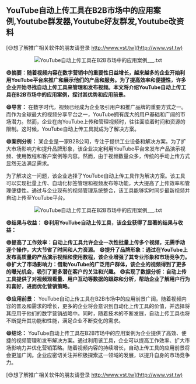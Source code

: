 ## **YouTube自动上传工具在B2B市场中的应用案例,Youtube群发器,Youtube好友群发,Youtube改资料**

[😍想了解推广相关软件的朋友请登录 http://www.vst.tw](http://www.vst.tw)

 <center><img src="https://vst.tw/MP4/tuiguang/png/3.png" alt="YouTube自动上传工具在B2B市场中的应用案例___.txt"></center>

**😄摘要：随着视频内容在数字营销中的重要性日益增长，越来越多的企业开始利用YouTube平台来推广和展示他们的产品和服务。为了提高效率和便捷性，许多企业开始寻找自动上传工具来管理和发布视频。本文将介绍YouTube自动上传工具在B2B市场中的应用案例，探讨其优势和应用前景。**

**😄导言：**
在数字时代，视频已经成为企业吸引用户和推广品牌的重要方式之一。而作为全球最大的视频分享平台之一，YouTube拥有庞大的用户基础和广阔的市场潜力。然而，企业在向YouTube上传和管理视频时，往往面临着时间和资源的限制。这时候，YouTube自动上传工具就成为了解决方案。

**😄案例分析：**
某企业是一家B2B公司，专注于提供工业设备和解决方案。为了扩大市场影响力和提升品牌形象，该企业决定利用YouTube平台来发布产品演示视频、使用教程和客户案例等内容。然而，由于视频数量众多，传统的手动上传方式显然无法满足需求。

为了解决这一问题，该企业选择了YouTube自动上传工具作为解决方案。该工具可以实现批量上传、自动化标签管理和视频发布等功能，大大提高了上传效率和管理便捷性。通过与企业现有的视频管理系统整合，该工具能够实时同步最新视频并自动上传至YouTube平台。

 <center><img src="https://vst.tw/MP4/tuiguang/png/7.png" alt="YouTube自动上传工具在B2B市场中的应用案例___.txt"></center>

**😄结果与收益：**
**😄利用YouTube自动上传工具，该企业获得了显著的结果与收益：**

**😄提高了工作效率：自动上传工具允许企业一次性批量上传多个视频，无需手动逐个操作，大大节省了时间和人力资源。**
**😄提升了品牌形象：通过在YouTube上发布高质量的产品演示视频和使用教程，该企业增强了其专业形象和市场竞争力。**
**😄扩大了市场影响力：借助YouTube的广泛用户群体，该企业的视频得到了更多的曝光机会，吸引了更多潜在客户的关注和兴趣。**
**😄实现了数据分析：自动上传工具提供了对视频观看量、用户互动等数据的跟踪和分析，帮助企业了解用户行为和喜好，进而优化营销策略。**

**😄应用前景：**
YouTube自动上传工具在B2B市场中的应用前景广阔。随着视频内容的普及和需求的增长，更多的企业将会意识到自动化上传工具的价值，并选择将其应用于他们的数字营销战略中。同时，随着技术的不断发展，自动上传工具也将不断提升其功能和性能，满足企业不断变化的需求。

**😄结论：**
YouTube自动上传工具在B2B市场中的应用案例为企业提供了高效、便捷的视频管理和发布解决方案。通过利用该工具，企业可以提高工作效率、扩大市场影响力并优化营销策略。随着视频内容的持续增长，自动上传工具的应用前景将会更加广阔。企业应密切关注并积极探索这一领域的发展，以提升自身的市场竞争力。

[😍想了解推广相关软件的朋友请登录 http://www.vst.tw](http://www.vst.tw)



